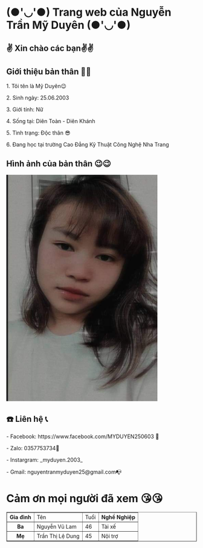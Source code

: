 
  <html>
  <head>
	       <h1> (●'◡'●) Trang web của Nguyễn Trần Mỹ Duyên (●'◡'●)</h1>
	  <meta charset="utf-8">
	
</head>
<body>
	<h2>✌️ Xin chào các bạn✌️✌️ </h2>
        <h2>Giới thiệu bản thân 🙋‍♀️</h2>
             <p>1. Tôi tên là Mỹ Duyên😉 </p>
	     <p>2. Sinh ngày: 25.06.2003</p>
	     <p>3. Giới tính: Nữ</p>
	     <p>4. Sống tại: Diên Toàn - Diên Khánh</p>
	     <P>5. Tình trạng: Độc thân 😎</p>
	     <p>6. Đang học tại trường Cao Đẳng Kỹ Thuật Công Nghệ Nha Trang</p>
	<h2> Hình ảnh của bản thân 😉😉</h2>
             <img src="271652843_652429902446767_453189311942881898_n.jpg" width="400" height="600" />
        <h2> ☎️ Liên hệ 📞</h2>
		<p>- Facebook: https://www.facebook.com/MYDUYEN250603 📲 </p>
		<p>- Zalo: 0357753734📱</p>
		<p>-  Instargram: _myduyen.2003_ </p>
		<p>- Gmail: nguyentranmyduyen25@gmail.com📭 </p>
		 <h1> Cảm ơn mọi người đã xem 😘😘</h1>
  
  <table border = "1">
  <tr>
    <th>Gia đình</th>
    <td>Tên </td>
    <td>Tuổi </td>
    <th>Nghề Nghiệp</th>
  </tr>
  <tr>
    <th> Ba </th>
    <td>Nguyễn Vũ Lam</td>
    <td>46</td>
    <td> Tài xế </td>
  </tr>
  <tr>
    <th>Mẹ</th>
    <td>Trần Thị Lệ Dung</td>
    <td>45</td>
    <td> Nội trợ</td>
  </tr>
  </table>
	</body>
	</html>
 
   
